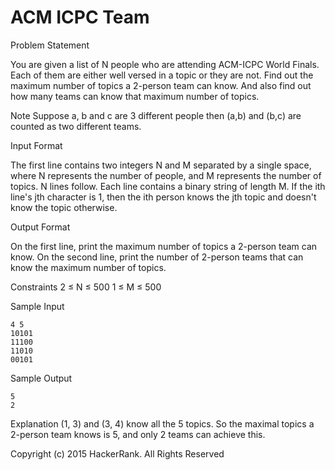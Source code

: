 # ACM ICPC Team
Problem Statement

You are given a list of N people who are attending ACM-ICPC World Finals. Each of them are either well versed in a topic or they are not. Find out the maximum number of topics a 2-person team can know. And also find out how many teams can know that maximum number of topics.

Note Suppose a, b and c are 3 different people then (a,b) and (b,c) are counted as two different teams.

Input Format

The first line contains two integers N and M separated by a single space, where N represents the number of people, and M represents the number of topics. N lines follow.
Each line contains a binary string of length M. If the ith line's jth character is 1, then the ith person knows the jth topic and doesn't know the topic otherwise.

Output Format

On the first line, print the maximum number of topics a 2-person team can know. 
On the second line, print the number of 2-person teams that can know the maximum number of topics. 

Constraints 
2 ≤ N ≤ 500 
1 ≤ M ≤ 500

Sample Input
```
4 5
10101
11100
11010
00101
```
Sample Output
```
5
2
```
Explanation 
(1, 3) and (3, 4) know all the 5 topics. So the maximal topics a 2-person team knows is 5, and only 2 teams can achieve this.

Copyright (c) 2015 HackerRank.
All Rights Reserved
